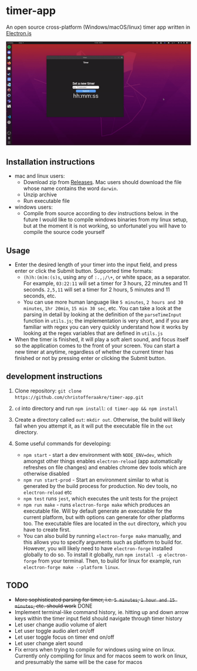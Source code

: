 # timer-app
An open source cross-platform (Windows/macOS/linux) timer app
written in [Electron.js](https://www.electronjs.org/)

![timer app demo](img/demo.gif)

## Installation instructions
* mac and linux users:
    * Download zip from
      [Releases](https://github.com/christofferaakre/timer-app/releases). Mac
users should download the file whose name contains the word `darwin`.
    * Unzip archive
    * Run executable file
* windows users:
    * Compile from source according to dev instructions below. in the future
      I would like to compile windows binaries from my linux setup, but at the
moment it is not working, so unfortunatel you will have to compile the source code yourself

## Usage
* Enter the desired length of your timer into the input field, and press enter or click the Submit button. Supported time formats:
  * `(h)h:(m)m:(s)s`, using any of `:.,;/\+`, or white space, as a separator. For example, `03:22:11` will set a timer for 3 hours, 22 minutes and 11 seconds. `2,5,11` will set a timer for 2 hours, 5 minutes and 11 seconds, etc.
  * You can use more human language like `5 minutes`, `2 hours and 30 minutes`, `1hr 20min`, `15 min 30 sec`, etc. You can take a look at the parsing in detail by looking at the definition of the `parseTimeInput` function in `utils.js`; the implementation is very short, and if you are familiar with regex you can very quickly understand how it works by looking at the regex variables that are defined in `utils.js`
* When the timer is finished, it will play a soft alert sound, and focus itself so the application comes to the front of your screen. You can start a new timer at anytime, regardless of whether the current timer has finished or not by pressing enter or clicking the Submit button.

## development instructions
1. Clone repository: 
`git clone https://github.com/christofferaakre/timer-app.git`

2. `cd` into directory and run `npm install`: `cd timer-app && npm install`
3. Create a directory called `out`: `mkdir out`. Otherwise, the build will likely fail when you attempt it, as it will put the executable file in the `out` directory.
3. Some useful commands for developing:
    * `npm start` - start a dev environment with `NODE_ENV=dev`, which amongst
      other things enables `electron-reload` (app automatically refreshes on file
    changes) and enables chrome dev tools which are
    otherwise disabled
    * `npm run start-prod` - Start an environment similar to what is generated by
      the build process for production. No dev tools, no `electron-reload` etc
    * `npm test` runs `jest`, which executes the unit tests for the project
    * `npm run make` - runs `electron-forge make` which produces an executable
      file. Will by default generate an executable for the current platform, but
    with options can generate for other platforms too. The executable files are located in the `out` directory, which you have to create first.
    * You can also build by running `electron-forge make` manually, and this
      allows you to specify arguments such as platform to build for. However,
you will likely need to have `electron-forge` installed globally to do so. To
install it globally, run `npm install -g electron-forge` from your terminal.
Then, to build for linux for example, run `electron-forge make --platform linux`.

## TODO
* ~~More sophisticated parsing for timer, i.e. `5 minutes`, `1 hour and 15
  minutes`, etc. should work~~ DONE
* Implement terminal-like command history, ie. hitting up and down arrow keys
  within the timer input field should navigate through timer history
* Let user change audio volume of alert
* Let user toggle audio alert on/off
* Let user toggle focus on timer end on/off
* Let user change alert sound
* Fix errors when trying to compile for windows using wine on linux. Currently
  only compiling for linux and for macos seem to work on linux, and presumably
the same will be the case for macos
